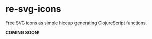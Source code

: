 # re-svg-icons

Free SVG icons as simple hiccup generating ClojureScript functions.

**COMING SOON!**